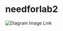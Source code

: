 # needforlab2
![Diagram Image Link](http://www.plantuml.com/plantuml/proxy?cache=no&src=https://raw.githubusercontent.com/NxGen-Coder/needforlab2/refs/heads/main/SystemOverview.puml)
